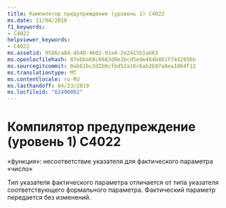 ```yaml
---
title: Компилятор предупреждение (уровень 1) C4022
ms.date: 11/04/2016
f1_keywords:
- C4022
helpviewer_keywords:
- C4022
ms.assetid: 9586ca84-4b40-4602-91a4-2e2415b1ab63
ms.openlocfilehash: 87ebba68c6663d0e3bcd5ede464b881f7442656b
ms.sourcegitcommit: 0ab61bc3d2b6cfbd52a16c6ab2b97a8ea1864f12
ms.translationtype: MT
ms.contentlocale: ru-RU
ms.lasthandoff: 04/23/2019
ms.locfileid: "62400062"
---
```

# <a name="compiler-warning-level-1-c4022"></a>Компилятор предупреждение (уровень 1) C4022

«функция»: несоответствие указателя для фактического параметра «число»

Тип указателя фактического параметра отличается от типа указателя соответствующего формального параметра. Фактический параметр передается без изменений.